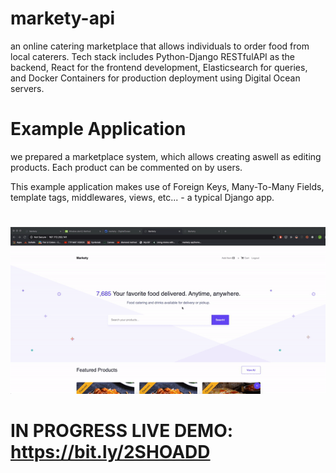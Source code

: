 # markety-api
 an online catering marketplace that allows individuals to order food from local caterers. Tech stack includes Python-Django RESTfulAPI as the backend, React for the frontend development, Elasticsearch for queries, and Docker Containers for production deployment using Digital Ocean servers. 

# Example Application

we prepared a marketplace system, which allows creating aswell as editing products.
Each product can be commented on by users.

This example application makes use of Foreign Keys, Many-To-Many Fields, template tags, middlewares, views, etc... - a typical Django app.

# 
![Markety Catering Demo](demo-video.gif)
# 


# IN PROGRESS LIVE DEMO: https://bit.ly/2SHOADD
